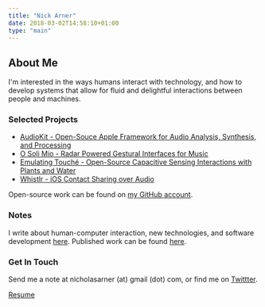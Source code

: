 ```yaml
---
title: "Nick Arner"
date: 2018-03-02T14:58:10+01:00
type: "main"
---
```

## About Me

I'm interested in the ways humans interact with technology, and how to develop systems that allow for fluid and delightful interactions between people and machines.


### Selected Projects

* [AudioKit - Open-Souce Apple Framework for Audio Analysis, Synthesis, and Processing](/projects_and_work/audiokit/)
* [O Soli Mio - Radar Powered Gestural Interfaces for Music](/projects_and_work/o_soli_mio/)
* [Emulating Touché - Open-Source Capacitive Sensing Interactions with Plants and Water](/projects_and_work/emulating_touché/)
* [Whistlr - iOS Contact Sharing over Audio](/projects_and_work/whistlr/)

Open-source work can be found on [my GitHub account](https://github.com/narner).


### Notes

I write about human-computer interaction, new technologies, and software development [here](/notes/).
Published work can be found [here](/publications/publications/).


<!-- ### What I'm Up To Now

I'm currently freelancing as an iOS/macOS developer and hardware prototyper. I enjoy working with early and mid-stage startups,
founders prototyping MVP's, and consulting for larger corporations on R&D projects. Please email me if you'd like to work
together. -->




### Get In Touch

Send me a note at nicholasarner (at) gmail (dot) com, or find me on [Twittter](https://twitter.com/nickarner).

[Resume](/NFA-Resume.pdf/)
